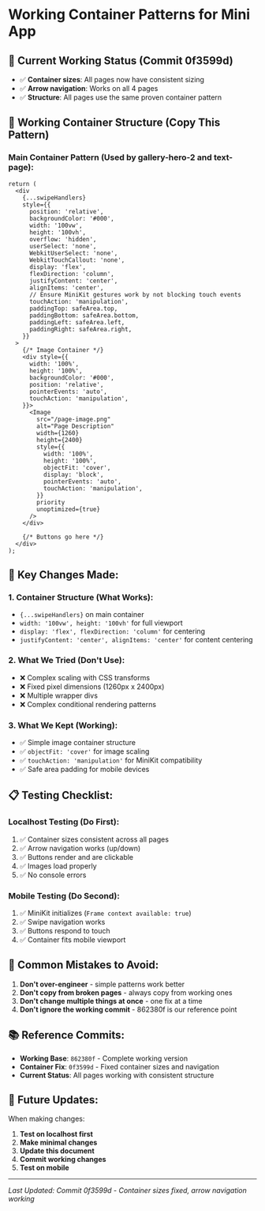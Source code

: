 # Working Container Patterns for Mini App

## 🎯 **Current Working Status (Commit 0f3599d)**
- ✅ **Container sizes**: All pages now have consistent sizing
- ✅ **Arrow navigation**: Works on all 4 pages
- ✅ **Structure**: All pages use the same proven container pattern

## 📱 **Working Container Structure (Copy This Pattern)**

### **Main Container Pattern (Used by gallery-hero-2 and text-page):**
```tsx
return (
  <div 
    {...swipeHandlers}
    style={{
      position: 'relative',
      backgroundColor: '#000',
      width: '100vw',
      height: '100vh',
      overflow: 'hidden',
      userSelect: 'none',
      WebkitUserSelect: 'none',
      WebkitTouchCallout: 'none',
      display: 'flex',
      flexDirection: 'column',
      justifyContent: 'center',
      alignItems: 'center',
      // Ensure MiniKit gestures work by not blocking touch events
      touchAction: 'manipulation',
      paddingTop: safeArea.top,
      paddingBottom: safeArea.bottom,
      paddingLeft: safeArea.left,
      paddingRight: safeArea.right,
    }}
  >
    {/* Image Container */}
    <div style={{ 
      width: '100%', 
      height: '100%', 
      backgroundColor: '#000',
      position: 'relative',
      pointerEvents: 'auto',
      touchAction: 'manipulation',
    }}>
      <Image
        src="/page-image.png"
        alt="Page Description"
        width={1260}
        height={2400}
        style={{ 
          width: '100%', 
          height: '100%',
          objectFit: 'cover',
          display: 'block',
          pointerEvents: 'auto',
          touchAction: 'manipulation',
        }}
        priority
        unoptimized={true}
      />
    </div>
    
    {/* Buttons go here */}
  </div>
);
```

## 🔧 **Key Changes Made:**

### **1. Container Structure (What Works):**
- `{...swipeHandlers}` on main container
- `width: '100vw', height: '100vh'` for full viewport
- `display: 'flex', flexDirection: 'column'` for centering
- `justifyContent: 'center', alignItems: 'center'` for content centering

### **2. What We Tried (Don't Use):**
- ❌ Complex scaling with CSS transforms
- ❌ Fixed pixel dimensions (1260px x 2400px)
- ❌ Multiple wrapper divs
- ❌ Complex conditional rendering patterns

### **3. What We Kept (Working):**
- ✅ Simple image container structure
- ✅ `objectFit: 'cover'` for image scaling
- ✅ `touchAction: 'manipulation'` for MiniKit compatibility
- ✅ Safe area padding for mobile devices

## 📋 **Testing Checklist:**

### **Localhost Testing (Do First):**
1. ✅ Container sizes consistent across all pages
2. ✅ Arrow navigation works (up/down)
3. ✅ Buttons render and are clickable
4. ✅ Images load properly
5. ✅ No console errors

### **Mobile Testing (Do Second):**
1. ✅ MiniKit initializes (`Frame context available: true`)
2. ✅ Swipe navigation works
3. ✅ Buttons respond to touch
4. ✅ Container fits mobile viewport

## 🚫 **Common Mistakes to Avoid:**

1. **Don't over-engineer** - simple patterns work better
2. **Don't copy from broken pages** - always copy from working ones
3. **Don't change multiple things at once** - one fix at a time
4. **Don't ignore the working commit** - 862380f is our reference point

## 📚 **Reference Commits:**

- **Working Base**: `862380f` - Complete working version
- **Container Fix**: `0f3599d` - Fixed container sizes and navigation
- **Current Status**: All pages working with consistent structure

## 🔄 **Future Updates:**

When making changes:
1. **Test on localhost first**
2. **Make minimal changes**
3. **Update this document**
4. **Commit working changes**
5. **Test on mobile**

---
*Last Updated: Commit 0f3599d - Container sizes fixed, arrow navigation working*
